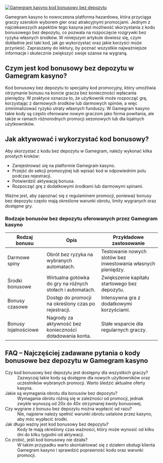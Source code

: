[![Gamegram kasyno kod bonusowy bez depozytu](https://123-caf.pages.dev/gitsignup.png)](https://vrmoo.ru/Bt82HjjY)

<p>Gamegram kasyno to nowoczesna platforma hazardowa, która przyciąga graczy szerokim wyborem gier oraz atrakcyjnymi promocjami. Jednym z najciekawszych aspektów tego kasyna jest możliwość skorzystania z kodu bonusowego bez depozytu, co pozwala na rozpoczęcie rozgrywki bez ryzyka własnych środków. W niniejszym artykule dowiesz się, czym dokładnie jest taki kod, jak go wykorzystać oraz jakie korzyści może przynieść. Zapraszamy do lektury, by poznać wszystkie najważniejsze informacje i skutecznie zwiększyć swoje szanse na wygraną.</p>  <h2>Czym jest kod bonusowy bez depozytu w Gamegram kasyno?</h2> <p>Kod bonusowy bez depozytu to specjalny kod promocyjny, który umożliwia otrzymanie bonusu na koncie gracza bez konieczności wpłacania pieniędzy. W praktyce oznacza to, że użytkownik może rozpocząć grę, korzystając z darmowych środków lub darmowych spinów, a więc zminimalizować ryzyko utraty własnych funduszy. W Gamegram kasyno takie kody są często oferowane nowym graczom jako forma powitania, ale także w ramach różnorodnych promocji sezonowych lub dla lojalnych użytkowników.</p>  <h2>Jak aktywować i wykorzystać kod bonusowy?</h2> <p>Aby skorzystać z kodu bez depozytu w Gamegram, należy wykonać kilka prostych kroków:</p> <ul>   <li>Zarejestrować się na platformie Gamegram kasyno.</li>   <li>Przejść do sekcji promocyjnej lub wpisać kod w odpowiednim polu podczas rejestracji.</li>   <li>Potwierdzić aktywację bonusa.</li>   <li>Rozpocząć grę z dodatkowymi środkami lub darmowymi spinami.</li> </ul> <p>Ważne jest, aby zapoznać się z regulaminem promocji, ponieważ bonusy bez depozytu często mają określone warunki obrotu, limity wygranych oraz dostępne gry.</p>  <h3>Rodzaje bonusów bez depozytu oferowanych przez Gamegram kasyno</h3> <table>   <thead>     <tr>       <th>Rodzaj bonusu</th>       <th>Opis</th>       <th>Przykładowe zastosowanie</th>     </tr>   </thead>   <tbody>     <tr>       <td>Darmowe spiny</td>       <td>Obrót bez ryzyka na wybranych automatach.</td>       <td>Testowanie nowych slotów bez inwestowania własnych pieniędzy.</td>     </tr>     <tr>       <td>Środki bonusowe</td>       <td>Wirtualna gotówka do gry na różnych stołach i automatach.</td>       <td>Zwiększenie kapitału startowego bez depozytu.</td>     </tr>     <tr>       <td>Bonusy czasowe</td>       <td>Dostęp do promocji na określony czas po rejestracji.</td>       <td>Intensywna gra z dodatkowymi korzyściami.</td>     </tr>     <tr>       <td>Bonusy lojalnościowe</td>       <td>Nagrody za aktywność bez konieczności doładowania konta.</td>       <td>Stałe wsparcie dla regularnych graczy.</td>     </tr>   </tbody> </table>  <h2>FAQ – Najczęściej zadawane pytania o kody bonusowe bez depozytu w Gamegram kasyno</h2> <dl>   <dt>Czy kod bonusowy bez depozytu jest dostępny dla wszystkich graczy?</dt>   <dd>Zazwyczaj takie kody są dostępne dla nowych użytkowników oraz uczestników wybranych promocji. Warto śledzić aktualne oferty kasyna.</dd>    <dt>Jakie są wymagania obrotu dla bonusów bez depozytu?</dt>   <dd>Wymagania obrotu różnią się w zależności od promocji, jednak zwykle wynoszą od 20x do 40x otrzymanej kwoty bonusowej.</dd>    <dt>Czy wygrane z bonusu bez depozytu można wypłacić od razu?</dt>   <dd>Nie, najpierw należy spełnić warunki obrotu ustalone przez kasyno, aby móc wypłacić środki.</dd>    <dt>Jak długo ważny jest kod bonusowy bez depozytu?</dt>   <dd>Kody te mają określony czas ważności, który może wynosić od kilku dni do kilku tygodni od aktywacji.</dd>    <dt>Co zrobić, jeśli kod bonusowy nie działa?</dt>   <dd>W takim przypadku warto skontaktować się z działem obsługi klienta Gamegram kasyno i sprawdzić poprawność kodu oraz warunki promocji.</dd> </dl>
